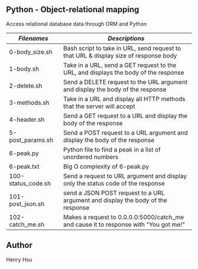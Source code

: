 ## Python - Object-relational mapping

Access relational database data through ORM and Python

|           *Filenames*           |                    *Descriptions*                                                     |
|---------------------------------|---------------------------------------------------------------------------------------|
| 0-body_size.sh                  | Bash script to take in URL, send request to that URL & display size of response body  |
| 1-body.sh                       | Take in a URL, send a GET request to the URL, and displays the body of the response   |
| 2-delete.sh                     | Send a DELETE request to the URL argument and display the body of the response        |
| 3-methods.sh                    | Take in a URL and display all HTTP methods that the server will accept                |
| 4-header.sh                     | Send a GET request to a URL and display the body of the response                      |
| 5-post_params.sh                | Send a POST request to a URL argument and display the body of the response            |
| 6-peak.py                       | Python file to find a peak in a list of unordered numbers                             |
| 6-peak.txt                      | Big O complexity of 6-peak.py                                                         |
| 100-status_code.sh              | Send a request to URL argument and display only the status code of the response       |
| 101-post_json.sh                | send a JSON POST request to a URL argument and display the body of the response       |
| 102-catch_me.sh                 | Makes a request to 0.0.0.0:5000/catch_me and cause it to response with "You got me!"  |


## Author
Henry Hsu
